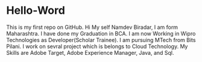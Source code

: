 # Hello-Word
This is my first repo on GitHub.
Hi My self Namdev Biradar, I am form Maharashtra. I have done my Graduation in BCA. I am now Working in Wipro Technologies as Developer(Scholar Trainee). I am pursuing MTech from Bits Pilani. I work on sevral project which is belongs to Cloud Technology. My Skills are Adobe Target, Adobe Experience Manager, Java, and Sql.
